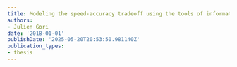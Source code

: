 ```yaml
---
title: Modeling the speed-accuracy tradeoff using the tools of information theory
authors:
- Julien Gori
date: '2018-01-01'
publishDate: '2025-05-20T20:53:50.981140Z'
publication_types:
- thesis
---
```

